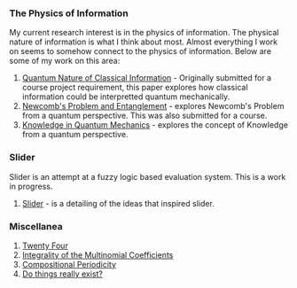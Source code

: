 ### The Physics of Information
My current research interest is in the physics of information. The physical nature of information is what I think about most. Almost everything I work on seems to somehow connect to the physics of information. Below are some of my work on this area:
1. [Quantum Nature of Classical Information](quantum_nature.pdf) - Originally submitted for a course project requirement, this paper explores how classical information could be interpretted quantum mechanically.
2. [Newcomb's Problem and Entanglement](quantum_newcomb.pdf) - explores Newcomb's Problem from a quantum perspective. This was also submitted for a course.
3. [Knowledge in Quantum Mechanics](quantum_knowledge.pdf) - explores the concept of Knowledge from a quantum perspective.

### Slider
Slider is an attempt at a fuzzy logic based evaluation system. This is a work in progress.
1. [Slider](slider-2.pdf) - is a detailing of the ideas that inspired slider.

### Miscellanea
1. [Twenty Four](twenty_four.pdf)
2. [Integrality of the Multinomial Coefficients](multinomial_integrality.pdf)
3. [Compositional Periodicity](compositional_periodicity.pdf)
4. [Do things really exist?](things_exist.pdf)
